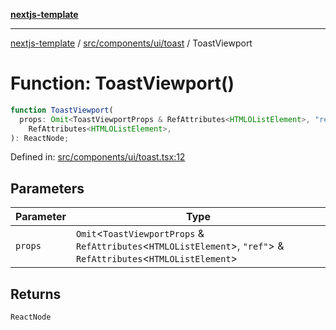 [**nextjs-template**](README.md)

---

[nextjs-template](README.md) / [src/components/ui/toast](src.components.ui.toast.md) / ToastViewport

# Function: ToastViewport()

```ts
function ToastViewport(
  props: Omit<ToastViewportProps & RefAttributes<HTMLOListElement>, "ref"> &
    RefAttributes<HTMLOListElement>,
): ReactNode;
```

Defined in: [src/components/ui/toast.tsx:12](https://github.com/mariolim96/Easy-Check-In/blob/e840a4393cceae48bed5204292fc61d73f9f5dbb/src/components/ui/toast.tsx#L12)

## Parameters

| Parameter | Type                                                                                                                    |
| --------- | ----------------------------------------------------------------------------------------------------------------------- |
| `props`   | `Omit`\<`ToastViewportProps` & `RefAttributes`\<`HTMLOListElement`\>, `"ref"`\> & `RefAttributes`\<`HTMLOListElement`\> |

## Returns

`ReactNode`
